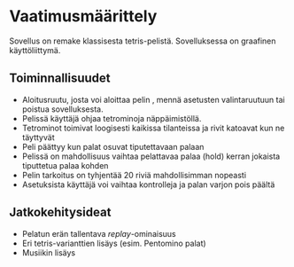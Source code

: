 # Vaatimusmäärittely

Sovellus on remake klassisesta tetris-pelistä. Sovelluksessa on graafinen käyttöliittymä.

## Toiminnallisuudet
- Aloitusruutu, josta voi aloittaa pelin , mennä asetusten valintaruutuun tai poistua sovelluksesta.
- Pelissä käyttäjä ohjaa tetrominoja näppäimistöllä.
- Tetrominot toimivat loogisesti kaikissa tilanteissa ja rivit katoavat kun ne täyttyvät
- Peli päättyy kun palat osuvat tiputettavaan palaan
- Pelissä on mahdollisuus vaihtaa pelattavaa palaa (hold) kerran jokaista tiputtetua palaa kohden
- Pelin tarkoitus on tyhjentää 20 riviä mahdollisimman nopeasti
- Asetuksista käyttäjä voi vaihtaa kontrolleja ja palan varjon pois päältä

## Jatkokehitysideat
- Pelatun erän tallentava *replay*-ominaisuus
- Eri tetris-varianttien lisäys (esim. Pentomino palat)
- Musiikin lisäys